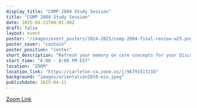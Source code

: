 ```yaml
---
display_title: "COMP 2804 Study Session"
title: "COMP 2804 Study Session"
date: 2025-04-21T00:01:00Z
draft: false
layout: event
poster: "/images/event_posters/2024-2025/comp-2804-final-review-w25.png"
poster_cover: "contain"
poster_position: "center"
short_description: "Refresh your memory on core concepts for your Discrete Structures II exam!" 
start_time: "6:00 - 8:00 PM EST"
location: "ZOOM"
location_link: "https://carleton-ca.zoom.us/j/96791517216"
background: "images/orientation2018-min.jpeg"
publishdate: 2025-04-21
---
```

[Zoom Link](https://carleton-ca.zoom.us/j/96791517216)